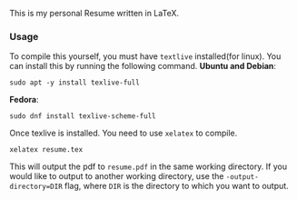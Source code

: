 This is my personal Resume written in LaTeX.

### Usage

To compile this yourself, you must have `textlive` installed(for linux). You can install this by running the following command. 
**Ubuntu and Debian**:
```
sudo apt -y install texlive-full
```
**Fedora**:
```
sudo dnf install texlive-scheme-full
```

Once texlive is installed. You need to use `xelatex` to compile.
```
xelatex resume.tex
``` 
This will output the pdf to `resume.pdf` in the same working directory. If you would like to output to another working directory, use the `-output-directory=DIR` flag, where `DIR` is the directory to which you want to output. 
